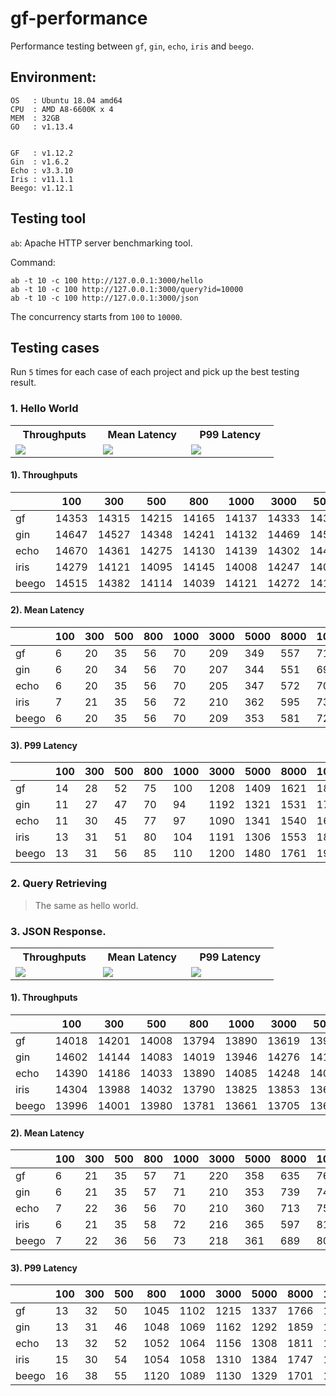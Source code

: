 # gf-performance

Performance testing between `gf`, `gin`, `echo`, `iris` and `beego`.

## Environment:

    OS   : Ubuntu 18.04 amd64
    CPU  : AMD A8-6600K x 4
    MEM  : 32GB
    GO   : v1.13.4


    GF   : v1.12.2
    Gin  : v1.6.2
    Echo : v3.3.10
    Iris : v11.1.1
    Beego: v1.12.1

## Testing tool

`ab`: Apache HTTP server benchmarking tool.

Command:
```
ab -t 10 -c 100 http://127.0.0.1:3000/hello
ab -t 10 -c 100 http://127.0.0.1:3000/query?id=10000
ab -t 10 -c 100 http://127.0.0.1:3000/json
```
The concurrency starts from `100` to `10000`.

## Testing cases


Run `5` times for each case of each project and pick up the best testing result.

### 1. Hello World

<table>
<tr>
<th>Throughputs</th>
<th>Mean Latency</th>
<th>P99 Latency</th>
</tr>
<tr>
<td width="30%"><img src="http://gfcdn.johng.cn/images/performance/throughputs1.jpeg"></td>
<td width="30%"><img src="http://gfcdn.johng.cn/images/performance/meanlatency1.jpeg"></td>
<td width="30%"><img src="http://gfcdn.johng.cn/images/performance/p99latency1.jpeg"></td>
</tr>
</table>

#### 1). Throughputs

|       | 100   | 300   | 500   | 800   | 1000  | 3000  | 5000  | 8000  | 10000 |
| ----- | ----- | ----- | ----- | ----- | ----- | ----- | ----- | ----- | ----- |
| gf    | 14353 | 14315 | 14215 | 14165 | 14137 | 14333 | 14317 | 14352 | 14201 |
| gin   | 14647 | 14527 | 14348 | 14241 | 14132 | 14469 | 14534 | 14493 | 14410 |
| echo  | 14670 | 14361 | 14275 | 14130 | 14139 | 14302 | 14401 | 14045 | 13978 |
| iris  | 14279 | 14121 | 14095 | 14145 | 14008 | 14247 | 14095 | 13844 | 13652 |
| beego | 14515 | 14382 | 14114 | 14039 | 14121 | 14272 | 14127 | 13760 | 13672 |

#### 2). Mean Latency

|       | 100  | 300  | 500  | 800  | 1000 | 3000 | 5000 | 8000 | 10000 |
| ----- | ---- | ---- | ---- | ---- | ---- | ---- | ---- | ---- | ----- |
| gf    | 6    | 20   | 35   | 56   | 70   | 209  | 349  | 557  | 715   |
| gin   | 6    | 20   | 34   | 56   | 70   | 207  | 344  | 551  | 693   |
| echo  | 6    | 20   | 35   | 56   | 70   | 205  | 347  | 572  | 705   |
| iris  | 7    | 21   | 35   | 56   | 72   | 210  | 362  | 595  | 732   |
| beego | 6    | 20   | 35   | 56   | 70   | 209  | 353  | 581  | 724   |

#### 3). P99 Latency

|       | 100  | 300  | 500  | 800  | 1000 | 3000 | 5000 | 8000 | 10000 |
| ----- | ---- | ---- | ---- | ---- | ---- | ---- | ---- | ---- | ----- |
| gf    | 14   | 28   | 52   | 75   | 100  | 1208 | 1409 | 1621 | 1869  |
| gin   | 11   | 27   | 47   | 70   | 94   | 1192 | 1321 | 1531 | 1716  |
| echo  | 11   | 30   | 45   | 77   | 97   | 1090 | 1341 | 1540 | 1674  |
| iris  | 13   | 31   | 51   | 80   | 104  | 1191 | 1306 | 1553 | 1802  |
| beego | 13   | 31   | 56   | 85   | 110  | 1200 | 1480 | 1761 | 1911  |

### 2. Query Retrieving

> The same as hello world.


### 3. JSON Response.

<table>
<tr>
<th>Throughputs</th>
<th>Mean Latency</th>
<th>P99 Latency</th>
</tr>
<tr>
<td width="30%"><img src="http://gfcdn.johng.cn/images/performance/throughputs3.jpeg"></td>
<td width="30%"><img src="http://gfcdn.johng.cn/images/performance/meanlatency3.jpeg"></td>
<td width="30%"><img src="http://gfcdn.johng.cn/images/performance/p99latency3.jpeg"></td>
</tr>
</table>

#### 1). Throughputs

|       | 100   | 300   | 500   | 800   | 1000  | 3000  | 5000  | 8000  | 10000 |
| ----- | ----- | ----- | ----- | ----- | ----- | ----- | ----- | ----- | ----- |
| gf    | 14018 | 14201 | 14008 | 13794 | 13890 | 13619 | 13928 | 13354 | 13221 |
| gin   | 14602 | 14144 | 14083 | 14019 | 13946 | 14276 | 14129 | 13528 | 13443 |
| echo  | 14390 | 14186 | 14033 | 13890 | 14085 | 14248 | 14021 | 13640 | 13284 |
| iris  | 14304 | 13988 | 14032 | 13790 | 13825 | 13853 | 13674 | 13379 | 12594 |
| beego | 13996 | 14001 | 13980 | 13781 | 13661 | 13705 | 13675 | 13301 | 12422 |

#### 2). Mean Latency

|       | 100  | 300  | 500  | 800  | 1000 | 3000 | 5000 | 8000 | 10000 |
| ----- | ---- | ---- | ---- | ---- | ---- | ---- | ---- | ---- | ----- |
| gf    | 6    | 21   | 35   | 57   | 71   | 220  | 358  | 635  | 764   |
| gin   | 6    | 21   | 35   | 57   | 71   | 210  | 353  | 739  | 743   |
| echo  | 7    | 22   | 36   | 56   | 70   | 210  | 360  | 713  | 752   |
| iris  | 6    | 21   | 35   | 58   | 72   | 216  | 365  | 597  | 813   |
| beego | 7    | 22   | 36   | 56   | 73   | 218  | 361  | 689  | 805   |



#### 3). P99 Latency

|       | 100  | 300  | 500  | 800  | 1000 | 3000 | 5000 | 8000 | 10000 |
| ----- | ---- | ---- | ---- | ---- | ---- | ---- | ---- | ---- | ----- |
| gf    | 13   | 32   | 50   | 1045 | 1102 | 1215 | 1337 | 1766 | 1769  |
| gin   | 13   | 31   | 46   | 1048 | 1069 | 1162 | 1292 | 1859 | 1766  |
| echo  | 13   | 32   | 52   | 1052 | 1064 | 1156 | 1308 | 1811 | 1956  |
| iris  | 15   | 30   | 54   | 1054 | 1058 | 1310 | 1384 | 1747 | 1732  |
| beego | 16   | 38   | 55   | 1120 | 1089 | 1130 | 1329 | 1701 | 1789  |











